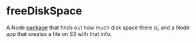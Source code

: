 # freeDiskSpace

A Node <a href="https://www.npmjs.com/package/davediskspace">package</a> that finds out how much disk space there is, and a Node app that creates a file on S3 with that info.

